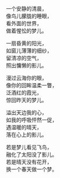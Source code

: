 一个安静的清晨，<br/>
像鸟儿朦胧的睡眼，<br/>
看外面的世界，<br/>
做着惺忪的梦儿。<br/>

一扇昏黄的阳光，<br/>
如窗儿薄薄的细纱，<br/>
留清凉的空气，<br/>
照出慵懒的影儿。<br/>

漫过云海你的眼，<br/>
像你的回眸温柔一瞥，<br/>
泛酒红的霞光，<br/>
惊回昨天的梦儿。<br/>

溢出天边我的心，<br/>
如我的呼吸怦然一促，<br/>
遇温暖的晴天，<br/>
落在心上的影儿。<br/>

若是梦儿看见飞鸟，<br/>
融化了太阳没了影儿。<br/>
若是晴天没有花开，<br/>
换一个春天做一个梦。<br/>